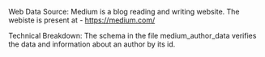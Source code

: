 Web Data Source:
Medium is a blog reading and writing website. The webiste is present at - https://medium.com/ 

Technical Breakdown: 
The schema in the file medium_author_data verifies the data and information about an author by its id.